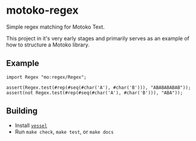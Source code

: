 # motoko-regex

Simple regex matching for Motoko Text.

This project in it's very early stages and primarily serves as an example
of how to structure a Motoko library.

## Example
```motoko
import Regex "mo:regex/Regex";

assert(Regex.test(#rep(#seq(#char('A'), #char('B'))), "ABABABABAB"));
assert(not Regex.test(#rep(#seq(#char('A'), #char('B'))), "ABA"));
```

## Building

- Install [`vessel`](https://github.com/dfinity/vessel)
- Run `make check`, `make test`, or `make docs`

